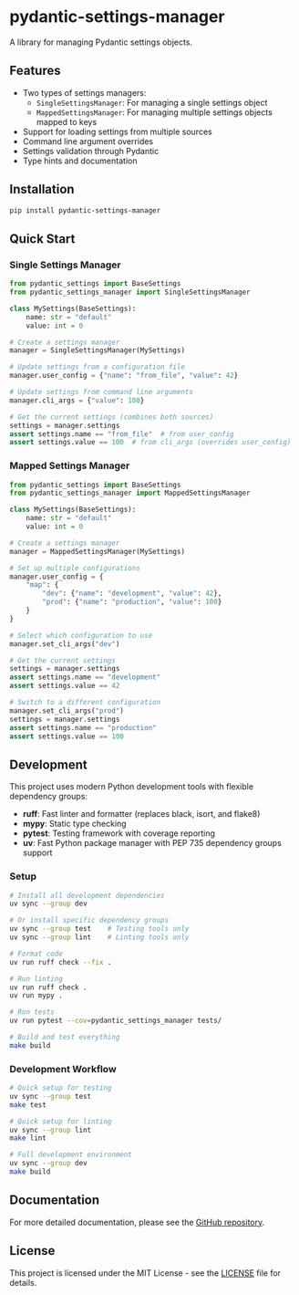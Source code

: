 # pydantic-settings-manager

A library for managing Pydantic settings objects.

## Features

- Two types of settings managers:
  - `SingleSettingsManager`: For managing a single settings object
  - `MappedSettingsManager`: For managing multiple settings objects mapped to keys
- Support for loading settings from multiple sources
- Command line argument overrides
- Settings validation through Pydantic
- Type hints and documentation

## Installation

```bash
pip install pydantic-settings-manager
```

## Quick Start

### Single Settings Manager

```python
from pydantic_settings import BaseSettings
from pydantic_settings_manager import SingleSettingsManager

class MySettings(BaseSettings):
    name: str = "default"
    value: int = 0

# Create a settings manager
manager = SingleSettingsManager(MySettings)

# Update settings from a configuration file
manager.user_config = {"name": "from_file", "value": 42}

# Update settings from command line arguments
manager.cli_args = {"value": 100}

# Get the current settings (combines both sources)
settings = manager.settings
assert settings.name == "from_file"  # from user_config
assert settings.value == 100  # from cli_args (overrides user_config)
```

### Mapped Settings Manager

```python
from pydantic_settings import BaseSettings
from pydantic_settings_manager import MappedSettingsManager

class MySettings(BaseSettings):
    name: str = "default"
    value: int = 0

# Create a settings manager
manager = MappedSettingsManager(MySettings)

# Set up multiple configurations
manager.user_config = {
    "map": {
        "dev": {"name": "development", "value": 42},
        "prod": {"name": "production", "value": 100}
    }
}

# Select which configuration to use
manager.set_cli_args("dev")

# Get the current settings
settings = manager.settings
assert settings.name == "development"
assert settings.value == 42

# Switch to a different configuration
manager.set_cli_args("prod")
settings = manager.settings
assert settings.name == "production"
assert settings.value == 100
```

## Development

This project uses modern Python development tools with flexible dependency groups:

- **ruff**: Fast linter and formatter (replaces black, isort, and flake8)
- **mypy**: Static type checking
- **pytest**: Testing framework with coverage reporting
- **uv**: Fast Python package manager with PEP 735 dependency groups support

### Setup

```bash
# Install all development dependencies
uv sync --group dev

# Or install specific dependency groups
uv sync --group test    # Testing tools only
uv sync --group lint    # Linting tools only

# Format code
uv run ruff check --fix .

# Run linting
uv run ruff check .
uv run mypy .

# Run tests
uv run pytest --cov=pydantic_settings_manager tests/

# Build and test everything
make build
```

### Development Workflow

```bash
# Quick setup for testing
uv sync --group test
make test

# Quick setup for linting
uv sync --group lint
make lint

# Full development environment
uv sync --group dev
make build
```

## Documentation

For more detailed documentation, please see the [GitHub repository](https://github.com/kiarina/pydantic-settings-manager).

## License

This project is licensed under the MIT License - see the [LICENSE](LICENSE) file for details.
